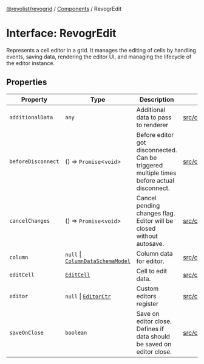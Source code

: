 [@revolist/revogrid](README.md) / [Components](Namespace.Components.md) / RevogrEdit

# Interface: RevogrEdit

Represents a cell editor in a grid.
It manages the editing of cells by handling events, saving data, rendering the editor UI,
and managing the lifecycle of the editor instance.

## Properties

| Property | Type | Description | Defined in |
| ------ | ------ | ------ | ------ |
| `additionalData` | `any` | Additional data to pass to renderer | [src/components.d.ts:375](https://github.com/revolist/revogrid/blob/1d7f63e049242097564b7da6ec33fe3875543951/src/components.d.ts#L375) |
| `beforeDisconnect` | () => `Promise`\<`void`\> | Before editor got disconnected. Can be triggered multiple times before actual disconnect. | [src/components.d.ts:379](https://github.com/revolist/revogrid/blob/1d7f63e049242097564b7da6ec33fe3875543951/src/components.d.ts#L379) |
| `cancelChanges` | () => `Promise`\<`void`\> | Cancel pending changes flag. Editor will be closed without autosave. | [src/components.d.ts:383](https://github.com/revolist/revogrid/blob/1d7f63e049242097564b7da6ec33fe3875543951/src/components.d.ts#L383) |
| `column` | `null` \| [`ColumnDataSchemaModel`](TypeAlias.ColumnDataSchemaModel.md) | Column data for editor. | [src/components.d.ts:387](https://github.com/revolist/revogrid/blob/1d7f63e049242097564b7da6ec33fe3875543951/src/components.d.ts#L387) |
| `editCell` | [`EditCell`](TypeAlias.EditCell.md) | Cell to edit data. | [src/components.d.ts:391](https://github.com/revolist/revogrid/blob/1d7f63e049242097564b7da6ec33fe3875543951/src/components.d.ts#L391) |
| `editor` | `null` \| [`EditorCtr`](TypeAlias.EditorCtr.md) | Custom editors register | [src/components.d.ts:395](https://github.com/revolist/revogrid/blob/1d7f63e049242097564b7da6ec33fe3875543951/src/components.d.ts#L395) |
| `saveOnClose` | `boolean` | Save on editor close. Defines if data should be saved on editor close. | [src/components.d.ts:399](https://github.com/revolist/revogrid/blob/1d7f63e049242097564b7da6ec33fe3875543951/src/components.d.ts#L399) |
